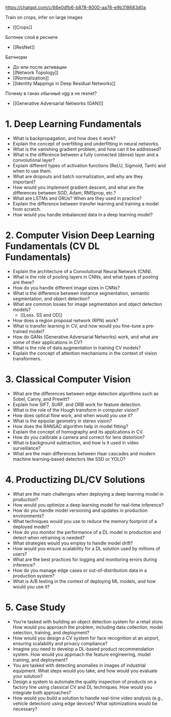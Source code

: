 
https://chatgpt.com/c/66e0dfb6-b878-8000-aa78-e9b318683d0a

Train on crops, infer on large images
- [[Crops]]

Ботлнек слой в реснете
- [[ResNet]]

Батчнорм
- До или после активации
- [[Network Topology]]
- [[Normalization]]
- [[Identity Mappings in Deep Residual Networks]]

Почему в ганах обычный vgg а не resnet?
- [[Generative Adversarial Networks (GAN)]]

# 1. Deep Learning Fundamentals

- What is backpropagation, and how does it work?
- Explain the concept of overfitting and underfitting in neural networks.
- What is the vanishing gradient problem, and how can it be addressed?
- What is the difference between a fully connected (dense) layer and a convolutional layer?
- Explain different types of activation functions (ReLU, Sigmoid, Tanh) and when to use them.
- What are dropouts and batch normalization, and why are they important?
- How would you implement gradient descent, and what are the differences between SGD, Adam, RMSprop, etc.?
- What are LSTMs and GRUs? When are they used in practice?
- Explain the difference between transfer learning and training a model from scratch.
- How would you handle imbalanced data in a deep learning model?

# 2. Computer Vision Deep Learning Fundamentals (CV DL Fundamentals)

- Explain the architecture of a Convolutional Neural Network (CNN).
- What is the role of pooling layers in CNNs, and what types of pooling are there?
- How do you handle different image sizes in CNNs?
- What is the difference between instance segmentation, semantic segmentation, and object detection?
- What are common losses for image segmentation and object detection models?
	- [[Loss. SS and OD]]
- How does a region proposal network (RPN) work?
- What is transfer learning in CV, and how would you fine-tune a pre-trained model?
- How do GANs (Generative Adversarial Networks) work, and what are some of their applications in CV?
- What is the role of data augmentation in training CV models?
- Explain the concept of attention mechanisms in the context of vision transformers.

# 3. Classical Computer Vision

- What are the differences between edge detection algorithms such as Sobel, Canny, and Prewitt?
- Explain how SIFT, SURF, and ORB work for feature detection.
- What is the role of the Hough transform in computer vision?
- How does optical flow work, and when would you use it?
- What is the epipolar geometry in stereo vision?
- How does the RANSAC algorithm help in model fitting?
- Explain the concept of homography and its applications in CV.
- How do you calibrate a camera and correct for lens distortion?
- What is background subtraction, and how is it used in video surveillance?
- What are the main differences between Haar cascades and modern machine learning-based detectors like SSD or YOLO?

# 4. Productizing DL/CV Solutions

- What are the main challenges when deploying a deep learning model in production?
- How would you optimize a deep learning model for real-time inference?
- How do you handle model versioning and updates in production environments?
- What techniques would you use to reduce the memory footprint of a deployed model?
- How do you monitor the performance of a DL model in production and detect when retraining is needed?
- What strategies would you employ to handle model drift?
- How would you ensure scalability for a DL solution used by millions of users?
- What are the best practices for logging and monitoring errors during inference?
- How do you manage edge cases or out-of-distribution data in a production system?
- What is A/B testing in the context of deploying ML models, and how would you use it?

# 5. Case Study

- You’re tasked with building an object detection system for a retail store. How would you approach the problem, including data collection, model selection, training, and deployment?
- How would you design a CV system for face recognition at an airport, ensuring scalability and privacy compliance?
- Imagine you need to develop a DL-based product recommendation system. How would you approach the feature engineering, model training, and deployment?
- You are tasked with detecting anomalies in images of industrial equipment. What steps would you take, and how would you evaluate your solution?
- Design a system to automate the quality inspection of products on a factory line using classical CV and DL techniques. How would you integrate both approaches?
- How would you build a solution to handle real-time video analysis (e.g., vehicle detection) using edge devices? What optimizations would be necessary?